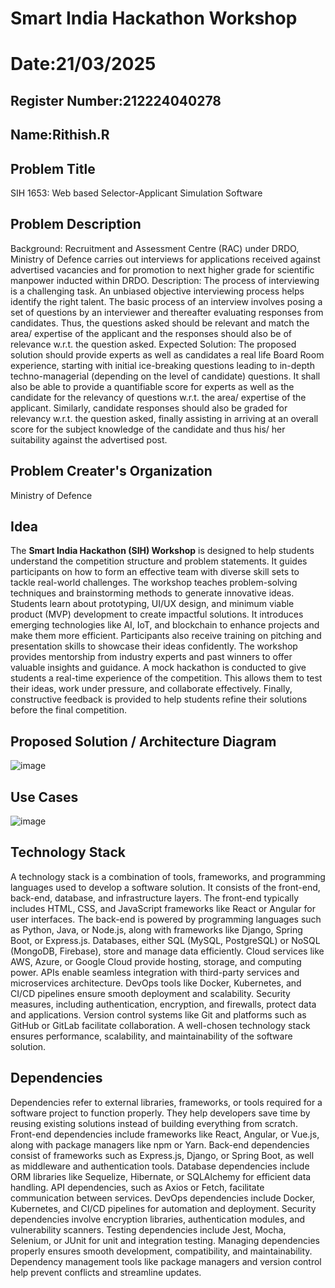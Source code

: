 # Smart India Hackathon Workshop
# Date:21/03/2025
## Register Number:212224040278
## Name:Rithish.R
## Problem Title
SIH 1653: Web based Selector-Applicant Simulation Software
## Problem Description
Background: Recruitment and Assessment Centre (RAC) under DRDO, Ministry of Defence carries out interviews for applications received against advertised vacancies and for promotion to next higher grade for scientific manpower inducted within DRDO. Description: The process of interviewing is a challenging task. An unbiased objective interviewing process helps identify the right talent. The basic process of an interview involves posing a set of questions by an interviewer and thereafter evaluating responses from candidates. Thus, the questions asked should be relevant and match the area/ expertise of the applicant and the responses should also be of relevance w.r.t. the question asked. Expected Solution: The proposed solution should provide experts as well as candidates a real life Board Room experience, starting with initial ice-breaking questions leading to in-depth techno-managerial (depending on the level of candidate) questions. It shall also be able to provide a quantifiable score for experts as well as the candidate for the relevancy of questions w.r.t. the area/ expertise of the applicant. Similarly, candidate responses should also be graded for relevancy w.r.t. the question asked, finally assisting in arriving at an overall score for the subject knowledge of the candidate and thus his/ her suitability against the advertised post.

## Problem Creater's Organization
Ministry of Defence

## Idea
The **Smart India Hackathon (SIH) Workshop** is designed to help students understand the competition structure and problem statements. It guides participants on how to form an effective team with diverse skill sets to tackle real-world challenges. The workshop teaches problem-solving techniques and brainstorming methods to generate innovative ideas. Students learn about prototyping, UI/UX design, and minimum viable product (MVP) development to create impactful solutions. It introduces emerging technologies like AI, IoT, and blockchain to enhance projects and make them more efficient. Participants also receive training on pitching and presentation skills to showcase their ideas confidently. The workshop provides mentorship from industry experts and past winners to offer valuable insights and guidance. A mock hackathon is conducted to give students a real-time experience of the competition. This allows them to test their ideas, work under pressure, and collaborate effectively. Finally, constructive feedback is provided to help students refine their solutions before the final competition.

## Proposed Solution / Architecture Diagram
![image](https://github.com/user-attachments/assets/61982c18-104e-4447-bbef-849bb058b9ce)


## Use Cases
![image](https://github.com/user-attachments/assets/c50e4f29-e092-4b35-b57c-d594d4533320)


## Technology Stack
A technology stack is a combination of tools, frameworks, and programming languages used to develop a software solution. It consists of the front-end, back-end, database, and infrastructure layers. The front-end typically includes HTML, CSS, and JavaScript frameworks like React or Angular for user interfaces. The back-end is powered by programming languages such as Python, Java, or Node.js, along with frameworks like Django, Spring Boot, or Express.js. Databases, either SQL (MySQL, PostgreSQL) or NoSQL (MongoDB, Firebase), store and manage data efficiently. Cloud services like AWS, Azure, or Google Cloud provide hosting, storage, and computing power. APIs enable seamless integration with third-party services and microservices architecture. DevOps tools like Docker, Kubernetes, and CI/CD pipelines ensure smooth deployment and scalability. Security measures, including authentication, encryption, and firewalls, protect data and applications. Version control systems like Git and platforms such as GitHub or GitLab facilitate collaboration. A well-chosen technology stack ensures performance, scalability, and maintainability of the software solution.

## Dependencies
Dependencies refer to external libraries, frameworks, or tools required for a software project to function properly. They help developers save time by reusing existing solutions instead of building everything from scratch. Front-end dependencies include frameworks like React, Angular, or Vue.js, along with package managers like npm or Yarn. Back-end dependencies consist of frameworks such as Express.js, Django, or Spring Boot, as well as middleware and authentication tools. Database dependencies include ORM libraries like Sequelize, Hibernate, or SQLAlchemy for efficient data handling. API dependencies, such as Axios or Fetch, facilitate communication between services. DevOps dependencies include Docker, Kubernetes, and CI/CD pipelines for automation and deployment. Security dependencies involve encryption libraries, authentication modules, and vulnerability scanners. Testing dependencies include Jest, Mocha, Selenium, or JUnit for unit and integration testing. Managing dependencies properly ensures smooth development, compatibility, and maintainability. Dependency management tools like package managers and version control help prevent conflicts and streamline updates.
